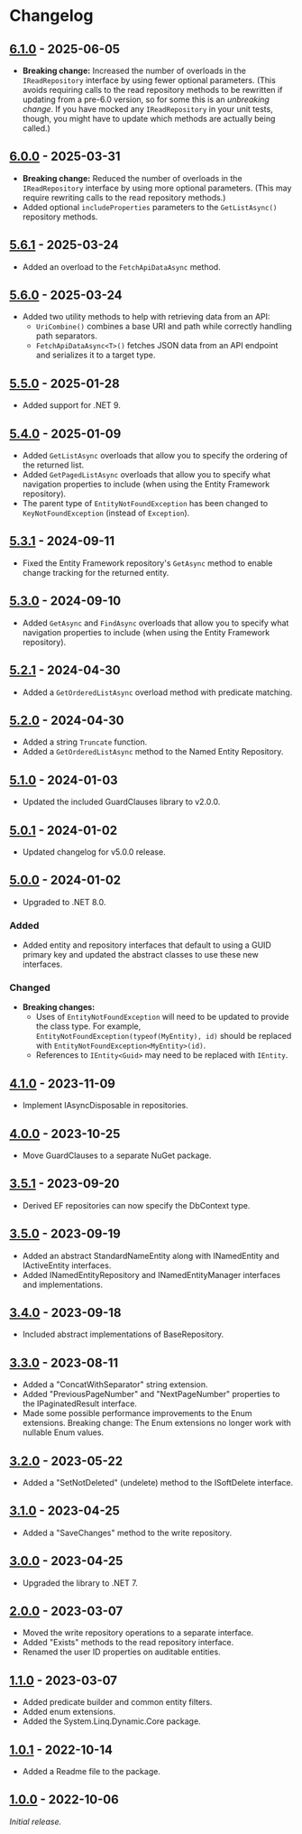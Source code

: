 # Changelog

## [6.1.0] - 2025-06-05

- **Breaking change:** Increased the number of overloads in the `IReadRepository` interface by using fewer optional
  parameters. (This avoids requiring calls to the read repository methods to be rewritten if updating from a pre-6.0
  version, so for some this is an *unbreaking change*. If you have mocked any `IReadRepository` in your unit tests,
  though, you might have to update which methods are actually being called.)

## [6.0.0] - 2025-03-31

- **Breaking change:** Reduced the number of overloads in the `IReadRepository` interface by using more optional
  parameters. (This may require rewriting calls to the read repository methods.)
- Added optional `includeProperties` parameters to the `GetListAsync()` repository methods.

## [5.6.1] - 2025-03-24

- Added an overload to the `FetchApiDataAsync` method.

## [5.6.0] - 2025-03-24

- Added two utility methods to help with retrieving data from an API:
    - `UriCombine()` combines a base URI and path while correctly handling path separators.
    - `FetchApiDataAsync<T>()` fetches JSON data from an API endpoint and serializes it to a target type.

## [5.5.0] - 2025-01-28

- Added support for .NET 9.

## [5.4.0] - 2025-01-09

- Added `GetListAsync` overloads that allow you to specify the ordering of the returned list.
- Added `GetPagedListAsync` overloads that allow you to specify what navigation properties to include (when using the
  Entity Framework repository).
- The parent type of `EntityNotFoundException` has been changed to `KeyNotFoundException` (instead of `Exception`).

## [5.3.1] - 2024-09-11

- Fixed the Entity Framework repository's `GetAsync` method to enable change tracking for the returned entity.

## [5.3.0] - 2024-09-10

- Added `GetAsync` and `FindAsync` overloads that allow you to specify what navigation properties to include (when using
  the Entity Framework repository).

## [5.2.1] - 2024-04-30

- Added a `GetOrderedListAsync` overload method with predicate matching.

## [5.2.0] - 2024-04-30

- Added a string `Truncate` function.
- Added a `GetOrderedListAsync` method to the Named Entity Repository.

## [5.1.0] - 2024-01-03

- Updated the included GuardClauses library to v2.0.0.

## [5.0.1] - 2024-01-02

- Updated changelog for v5.0.0 release.

## [5.0.0] - 2024-01-02

- Upgraded to .NET 8.0.

### Added

- Added entity and repository interfaces that default to using a GUID primary key and updated the abstract classes to
  use these new interfaces.

### Changed

- **Breaking changes:**
  - Uses of `EntityNotFoundException` will need to be updated to provide the class type. For example,
    `EntityNotFoundException(typeof(MyEntity), id)` should be replaced with `EntityNotFoundException<MyEntity>(id)`.
  - References to `IEntity<Guid>` may need to be replaced with `IEntity`.

## [4.1.0] - 2023-11-09

- Implement IAsyncDisposable in repositories.

## [4.0.0] - 2023-10-25

- Move GuardClauses to a separate NuGet package.

## [3.5.1] - 2023-09-20

- Derived EF repositories can now specify the DbContext type.

## [3.5.0] - 2023-09-19

- Added an abstract StandardNameEntity along with INamedEntity and IActiveEntity interfaces.
- Added INamedEntityRepository and INamedEntityManager interfaces and implementations.

## [3.4.0] - 2023-09-18

- Included abstract implementations of BaseRepository.

## [3.3.0] - 2023-08-11

- Added a "ConcatWithSeparator" string extension.
- Added "PreviousPageNumber" and "NextPageNumber" properties to the IPaginatedResult interface.
- Made some possible performance improvements to the Enum extensions.
  Breaking change: The Enum extensions no longer work with nullable Enum values.

## [3.2.0] - 2023-05-22

- Added a "SetNotDeleted" (undelete) method to the ISoftDelete interface.

## [3.1.0] - 2023-04-25

- Added a "SaveChanges" method to the write repository.

## [3.0.0] - 2023-04-25

- Upgraded the library to .NET 7.

## [2.0.0] - 2023-03-07

- Moved the write repository operations to a separate interface.
- Added "Exists" methods to the read repository interface.
- Renamed the user ID properties on auditable entities.

## [1.1.0] - 2023-03-07

- Added predicate builder and common entity filters.
- Added enum extensions.
- Added the System.Linq.Dynamic.Core package.

## [1.0.1] - 2022-10-14

- Added a Readme file to the package.

## [1.0.0] - 2022-10-06

_Initial release._

[6.1.0]: https://github.com/gaepdit/app-library/releases/tag/v6.1.0

[6.0.0]: https://github.com/gaepdit/app-library/releases/tag/v6.0.0

[5.6.1]: https://github.com/gaepdit/app-library/releases/tag/v5.6.1

[5.6.0]: https://github.com/gaepdit/app-library/releases/tag/v5.6.0

[5.5.0]: https://github.com/gaepdit/app-library/releases/tag/v5.5.0

[5.4.0]: https://github.com/gaepdit/app-library/releases/tag/v5.4.0

[5.3.1]: https://github.com/gaepdit/app-library/releases/tag/v5.3.1

[5.3.0]: https://github.com/gaepdit/app-library/releases/tag/v5.3.0

[5.2.1]: https://github.com/gaepdit/app-library/releases/tag/v5.2.1

[5.2.0]: https://github.com/gaepdit/app-library/releases/tag/v5.2.0

[5.1.0]: https://github.com/gaepdit/app-library/releases/tag/l%2Fv5.1.0

[5.0.1]: https://github.com/gaepdit/app-library/releases/tag/al%2Fv5.0.1

[5.0.0]: https://github.com/gaepdit/app-library/releases/tag/al%2Fv5.0.0

[4.1.0]: https://github.com/gaepdit/app-library/releases/tag/al%2Fv4.1.0

[4.0.0]: https://github.com/gaepdit/app-library/releases/tag/al%2Fv4.0.0

[3.5.1]: https://github.com/gaepdit/app-library/releases/tag/v3.5.1

[3.5.0]: https://github.com/gaepdit/app-library/releases/tag/v3.5.0

[3.4.0]: https://github.com/gaepdit/app-library/releases/tag/v3.4.0

[3.3.0]: https://github.com/gaepdit/app-library/releases/tag/v3.3.0

[3.2.0]: https://github.com/gaepdit/app-library/releases/tag/v3.2.0

[3.1.0]: https://github.com/gaepdit/app-library/releases/tag/v3.1.0

[3.0.0]: https://github.com/gaepdit/app-library/releases/tag/v3.0.0

[2.0.0]: https://github.com/gaepdit/app-library/releases/tag/v2.0.0

[1.1.0]: https://github.com/gaepdit/app-library/releases/tag/v1.1.0

[1.0.1]: https://github.com/gaepdit/app-library/releases/tag/v1.0.1

[1.0.0]: https://github.com/gaepdit/app-library/releases/tag/v1.0.0
